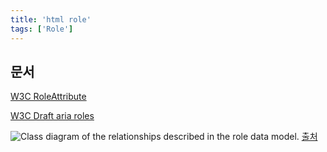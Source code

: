 ```yaml
---
title: 'html role'
tags: ['Role']
---
```


## 문서

[W3C RoleAttribute](https://www.w3.org/WAI/PF/HTML/wiki/RoleAttribute)

[W3C Draft aria roles](https://www.w3.org/WAI/PF/aria/roles)

![Class diagram of the relationships described in the role data model.](https://www.w3.org/TR/wai-aria-1.1/img/rdf_model.svg) [출처](https://www.w3.org/TR/wai-aria-1.1/)
